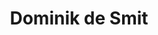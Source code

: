 ---
company: Araido
facebook: ''
image: https://pbs.twimg.com/profile_images/966380302041010178/gtffGLPm_400x400.jpg
job_title: CEO & Founder
linkedin: https://nl.linkedin.com/in/dominik-de-smit
sessions:
- AWS Lambda Security
- Agile Practices for Security Teams
- Creating a Security Champions network
- DevSecOps Maturity Model (DSOMM)
- From Threat Modeling to DevSecOps metrics
- Securing the CI Pipeline
- ZAP working session - automation
- How to scale Threat Modeling.
status: done
title: Dominik de Smit
travel_from: ''
twitter: dominikdesmit
type: participant
website: https://www.araido.com
---